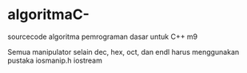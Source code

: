 # algoritmaC-
sourcecode algoritma pemrograman dasar untuk C++ m9

Semua manipulator selain dec, hex, oct, dan endl harus menggunakan pustaka iosmanip.h
iostream<iomanip>

